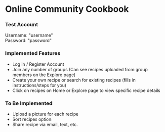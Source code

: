# Online Community Cookbook

### Test Account

Username: "username" \
Password: "password"

### Implemented Features
- Log in / Register Account
- Join any number of groups (Can see recipes uploaded from group members on the Explore page)
- Create your own recipe or search for existing recipes (fills in instructions/steps for you)
- Click on recipes on Home or Explore page to view specific recipe details

### To Be Implemented
- Upload a picture for each recipe
- Sort recipes option
- Share recipe via email, text, etc.
